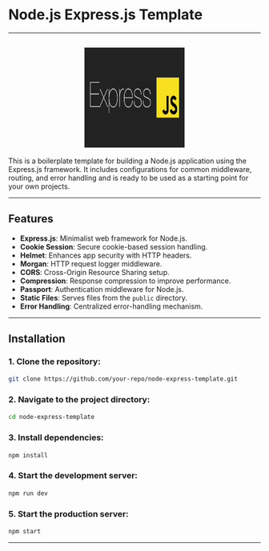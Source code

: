 # Node.js Express.js Template

----
<img
    src="./public/logo.png"
    alt="Logo"
    style="display: block; margin: 0 auto;"
    width="200"
    height="200"
/>
---

This is a boilerplate template for building a Node.js application using the Express.js framework. It includes configurations for common middleware, routing, and error handling and is ready to be used as a starting point for your own projects.

---

## Features

- **Express.js**: Minimalist web framework for Node.js.
- **Cookie Session**: Secure cookie-based session handling.
- **Helmet**: Enhances app security with HTTP headers.
- **Morgan**: HTTP request logger middleware.
- **CORS**: Cross-Origin Resource Sharing setup.
- **Compression**: Response compression to improve performance.
- **Passport**: Authentication middleware for Node.js.
- **Static Files**: Serves files from the `public` directory.
- **Error Handling**: Centralized error-handling mechanism.

---

## Installation

### 1. Clone the repository:
   ```bash
   git clone https://github.com/your-repo/node-express-template.git
   ```

### 2. Navigate to the project directory:
   ```bash
   cd node-express-template
   ```

### 3. Install dependencies:
   ```bash
   npm install
   ```

### 4. Start the development server:
   ```bash
   npm run dev
   ```

### 5. Start the production server:
   ```bash
   npm start
   ```
---
